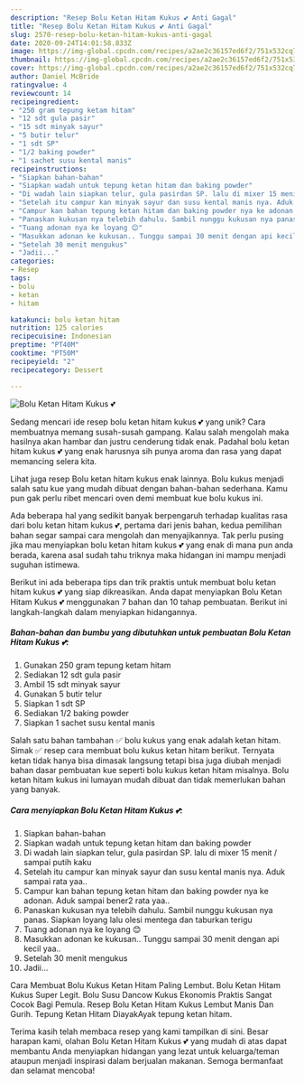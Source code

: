 ```yaml
---
description: "Resep Bolu Ketan Hitam Kukus 💕 Anti Gagal"
title: "Resep Bolu Ketan Hitam Kukus 💕 Anti Gagal"
slug: 2570-resep-bolu-ketan-hitam-kukus-anti-gagal
date: 2020-09-24T14:01:58.833Z
image: https://img-global.cpcdn.com/recipes/a2ae2c36157ed6f2/751x532cq70/bolu-ketan-hitam-kukus-💕-foto-resep-utama.jpg
thumbnail: https://img-global.cpcdn.com/recipes/a2ae2c36157ed6f2/751x532cq70/bolu-ketan-hitam-kukus-💕-foto-resep-utama.jpg
cover: https://img-global.cpcdn.com/recipes/a2ae2c36157ed6f2/751x532cq70/bolu-ketan-hitam-kukus-💕-foto-resep-utama.jpg
author: Daniel McBride
ratingvalue: 4
reviewcount: 14
recipeingredient:
- "250 gram tepung ketam hitam"
- "12 sdt gula pasir"
- "15 sdt minyak sayur"
- "5 butir telur"
- "1 sdt SP"
- "1/2 baking powder"
- "1 sachet susu kental manis"
recipeinstructions:
- "Siapkan bahan-bahan"
- "Siapkan wadah untuk tepung ketan hitam dan baking powder"
- "Di wadah lain siapkan telur, gula pasirdan SP. lalu di mixer 15 menit / sampai putih kaku"
- "Setelah itu campur kan minyak sayur dan susu kental manis nya. Aduk sampai rata yaa.."
- "Campur kan bahan tepung ketan hitam dan baking powder nya ke adonan. Aduk sampai bener2 rata yaa.."
- "Panaskan kukusan nya telebih dahulu. Sambil nunggu kukusan nya panas. Siapkan loyang lalu olesi mentega dan taburkan terigu"
- "Tuang adonan nya ke loyang 😊"
- "Masukkan adonan ke kukusan.. Tunggu sampai 30 menit dengan api kecil yaa.."
- "Setelah 30 menit mengukus"
- "Jadii..."
categories:
- Resep
tags:
- bolu
- ketan
- hitam

katakunci: bolu ketan hitam 
nutrition: 125 calories
recipecuisine: Indonesian
preptime: "PT40M"
cooktime: "PT50M"
recipeyield: "2"
recipecategory: Dessert

---
```



![Bolu Ketan Hitam Kukus 💕](https://img-global.cpcdn.com/recipes/a2ae2c36157ed6f2/751x532cq70/bolu-ketan-hitam-kukus-💕-foto-resep-utama.jpg)

Sedang mencari ide resep bolu ketan hitam kukus 💕 yang unik? Cara membuatnya memang susah-susah gampang. Kalau salah mengolah maka hasilnya akan hambar dan justru cenderung tidak enak. Padahal bolu ketan hitam kukus 💕 yang enak harusnya sih punya aroma dan rasa yang dapat memancing selera kita.

Lihat juga resep Bolu ketan hitam kukus enak lainnya. Bolu kukus menjadi salah satu kue yang mudah dibuat dengan bahan-bahan sederhana. Kamu pun gak perlu ribet mencari oven demi membuat kue bolu kukus ini.

Ada beberapa hal yang sedikit banyak berpengaruh terhadap kualitas rasa dari bolu ketan hitam kukus 💕, pertama dari jenis bahan, kedua pemilihan bahan segar sampai cara mengolah dan menyajikannya. Tak perlu pusing jika mau menyiapkan bolu ketan hitam kukus 💕 yang enak di mana pun anda berada, karena asal sudah tahu triknya maka hidangan ini mampu menjadi suguhan istimewa.


Berikut ini ada beberapa tips dan trik praktis untuk membuat bolu ketan hitam kukus 💕 yang siap dikreasikan. Anda dapat menyiapkan Bolu Ketan Hitam Kukus 💕 menggunakan 7 bahan dan 10 tahap pembuatan. Berikut ini langkah-langkah dalam menyiapkan hidangannya.

<!--inarticleads1-->

##### Bahan-bahan dan bumbu yang dibutuhkan untuk pembuatan Bolu Ketan Hitam Kukus 💕:

1. Gunakan 250 gram tepung ketam hitam
1. Sediakan 12 sdt gula pasir
1. Ambil 15 sdt minyak sayur
1. Gunakan 5 butir telur
1. Siapkan 1 sdt SP
1. Sediakan 1/2 baking powder
1. Siapkan 1 sachet susu kental manis


Salah satu bahan tambahan ✅ bolu kukus yang enak adalah ketan hitam. Simak ✅ resep cara membuat bolu kukus ketan hitam berikut. Ternyata ketan tidak hanya bisa dimasak langsung tetapi bisa juga diubah menjadi bahan dasar pembuatan kue seperti bolu kukus ketan hitam misalnya. Bolu ketan hitam kukus ini lumayan mudah dibuat dan tidak memerlukan bahan yang banyak. 

<!--inarticleads2-->

##### Cara menyiapkan Bolu Ketan Hitam Kukus 💕:

1. Siapkan bahan-bahan
1. Siapkan wadah untuk tepung ketan hitam dan baking powder
1. Di wadah lain siapkan telur, gula pasirdan SP. lalu di mixer 15 menit / sampai putih kaku
1. Setelah itu campur kan minyak sayur dan susu kental manis nya. Aduk sampai rata yaa..
1. Campur kan bahan tepung ketan hitam dan baking powder nya ke adonan. Aduk sampai bener2 rata yaa..
1. Panaskan kukusan nya telebih dahulu. Sambil nunggu kukusan nya panas. Siapkan loyang lalu olesi mentega dan taburkan terigu
1. Tuang adonan nya ke loyang 😊
1. Masukkan adonan ke kukusan.. Tunggu sampai 30 menit dengan api kecil yaa..
1. Setelah 30 menit mengukus
1. Jadii...


Cara Membuat Bolu Kukus Ketan Hitam Paling Lembut. Bolu Ketan Hitam Kukus Super Legit. Bolu Susu Dancow Kukus Ekonomis Praktis Sangat Cocok Bagi Pemula. Resep Bolu Ketan Hitam Kukus Lembut Manis Dan Gurih. Tepung Ketan Hitam DiayakAyak tepung ketan hitam. 

Terima kasih telah membaca resep yang kami tampilkan di sini. Besar harapan kami, olahan Bolu Ketan Hitam Kukus 💕 yang mudah di atas dapat membantu Anda menyiapkan hidangan yang lezat untuk keluarga/teman ataupun menjadi inspirasi dalam berjualan makanan. Semoga bermanfaat dan selamat mencoba!
